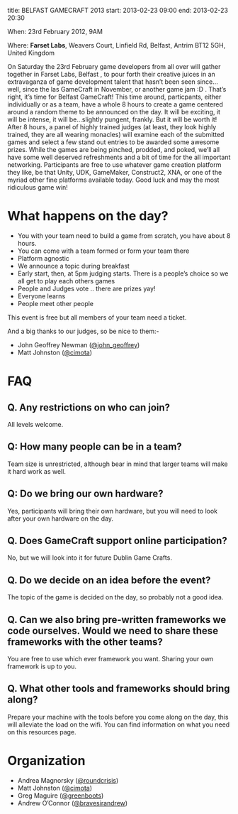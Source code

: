 title: BELFAST GAMECRAFT 2013
start: 2013-02-23 09:00
end: 2013-02-23 20:30

When: 23rd February 2012, 9AM

Where: **Farset Labs**, Weavers Court, Linfield Rd, Belfast, Antrim BT12 5GH, United Kingdom

On Saturday the 23rd February game developers from all over will gather together in Farset Labs, Belfast , to pour forth their creative juices in an extravaganza of game development talent that hasn’t been seen since…well, since the las GameCraft in November, or another game jam :D . That’s right, it’s time for Belfast GameCraft! This time around, particpants, either individually or as a team, have a whole 8 hours to create a game centered around a random theme to be announced on the day.
It will be exciting, it will be intense, it will be…slightly pungent, frankly. But it will be worth it! After 8 hours, a panel of highly trained judges (at least, they look highly trained, they are all wearing monacles) will examine each of the submitted games and select a few stand out entries to be awarded some awesome prizes. While the games are being pinched, prodded, and poked, we’ll all have some well deserved refreshments and a bit of time for the all important networking. Participants are free to use whatever game creation platform they like, be that Unity, UDK, GameMaker, Construct2, XNA, or one of the myriad other fine platforms available today. Good luck and may the most ridiculous game win!

# What happens on the day?

* You with your team need to build a game from scratch, you have about 8 hours.
* You can come with a team formed or form your team there
* Platform agnostic
* We announce a topic during breakfast
* Early start, then, at 5pm judging starts. There is a people’s choice so we all get to play each others games
* People and Judges vote .. there are prizes yay!
* Everyone learns
* People meet other people

This event is free but all members of your team need a ticket.

And a big thanks to our judges, so be nice to them:-

* John Geoffrey Newman ([@john_geoffrey](https://twitter.com/john_geoffrey))
* Matt Johnston ([@cimota](https://twitter.com/cimota))

# FAQ

## Q. Any restrictions on who can join?
All levels welcome.

## Q: How many people can be in a team?
Team size is unrestricted, although bear in mind that larger teams will make it hard work as well.

## Q: Do we bring our own hardware?
Yes, participants will bring their own hardware, but you will need to look after your own hardware on the day.

## Q. Does GameCraft support online participation?
No, but we will look into it for future Dublin Game Crafts.

## Q. Do we decide on an idea before the event?
The topic of the game is decided on the day, so probably not a good idea.

## Q. Can we also bring pre-written frameworks we code ourselves. Would we need to share these frameworks with the other teams?
You are free to use which ever framework you want. Sharing your own framework is up to you.

## Q. What other tools and frameworks should bring along?
Prepare your machine with the tools before you come along on the day, this will alleviate the load on the wifi. You can find information on what you need on this resources page.

# Organization

* Andrea Magnorsky ([@roundcrisis](https://twitter.com/roundcrisis))
* Matt Johnston ([@cimota](https://twitter.com/cimota))
* Greg Maguire ([@greenboots](https://twitter.com/greenboots))
* Andrew O’Connor ([@bravesirandrew](https://twitter.com/bravesirandrew))